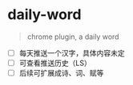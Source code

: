 # daily-word

> chrome plugin, a daily word

* [ ] 每天推送一个汉字，具体内容未定
* [ ] 可查看推送历史（LS）
* [ ] 后续可扩展成诗、词、赋等
